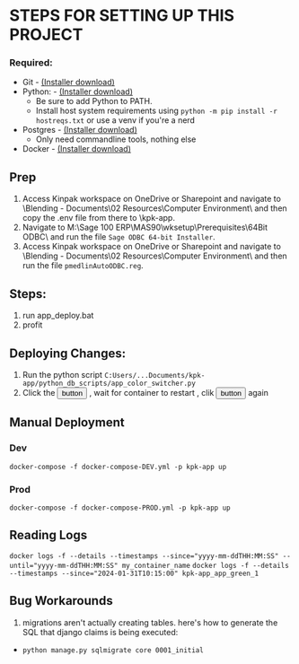 # STEPS FOR SETTING UP THIS PROJECT 

### Required:
 - Git - <a href="https://git-scm.com/download/">(Installer download)</a>
 - Python: - <a href="https://www.python.org/downloads/">(Installer download)</a>
    - Be sure to add Python to PATH.
    - Install host system requirements using `python -m pip install -r hostreqs.txt` or use a venv if you're a nerd
 - Postgres - <a href="https://www.postgresql.org/download/">(Installer download)</a>
    - Only need commandline tools, nothing else
 - Docker - <a href="https://docs.docker.com/desktop/install/windows-install/">(Installer download)</a>

## Prep
1. Access Kinpak workspace on OneDrive or Sharepoint and navigate to \Blending - Documents\02 Resources\Computer Environment\ and then copy the .env file from there to \kpk-app\.
2. Navigate to M:\Sage 100 ERP\MAS90\wksetup\Prerequisites\64Bit ODBC\ and run the file `Sage ODBC 64-bit Installer`. 
3. Access Kinpak workspace on OneDrive or Sharepoint and navigate to \Blending - Documents\02 Resources\Computer Environment\ and then run the file `pmedlinAutoODBC.reg`.


## Steps:
1. run app_deploy.bat
2. profit

## Deploying Changes:
1. Run the python script `C:Users/...Documents/kpk-app/python_db_scripts/app_color_switcher.py`
2. Click the <button>button</button> , wait for container to restart , clik <button>button</button> again

## Manual Deployment

### Dev
`docker-compose -f docker-compose-DEV.yml -p kpk-app up`
### Prod
`docker-compose -f docker-compose-PROD.yml -p kpk-app up`

## Reading Logs
`docker logs -f --details --timestamps --since="yyyy-mm-ddTHH:MM:SS" --until="yyyy-mm-ddTHH:MM:SS" my_container_name`
`docker logs -f --details --timestamps --since="2024-01-31T10:15:00" kpk-app_app_green_1`

## Bug Workarounds
1. migrations aren't actually creating tables. here's how to generate the SQL that django claims is being executed: 
 - `python manage.py sqlmigrate core 0001_initial`
 